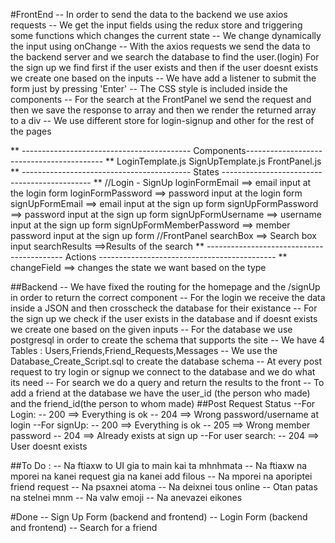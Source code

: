 #FrontEnd
--  In order to send the data to the backend we use axios requests
--  We get the input fields using the redux store and triggering some functions 
    which changes the current state
--  We change dynamically the input using onChange 
--  With the axios requests we send the data to the backend server and we search
    the database to find the user.(login)
    For the sign up we find first if the user exists and then if the user doesnt exists
    we create one based on the inputs
--  We have add a listener to submit the form just by pressing 'Enter'
--  The CSS style is included inside the components
--  For the search at the FrontPanel we send the request and then we save the response to array
    and then we render the returned array to a div 
--  We use different store for login-signup and other for the rest of the pages

** ------------------------------------------ Components------------------------------------------ **
LoginTemplate.js
SignUpTemplate.js
FrontPanel.js
** ------------------------------------------ States --------------------------------------------- **
//Login - SignUp
loginFormEmail ==> email input at the login form
loginFormPassword ==> password input at the login form
signUpFormEmail ==> email input at the sign up form
signUpFormPassword ==> password input at the sign up form
signUpFormUsername ==> username input at the sign up form
signUpFormMemberPassword ==> member password input at the sign up form
//FrontPanel
searchBox ==> Search box input
searchResults ==>Results of the search
** ------------------------------------------ Actions -------------------------------------------- **
changeField ==> changes the state we want based on the type

##Backend
--  We have fixed the routing for the homepage and the /signUp in order to return the correct component
--  For the login we receive the data inside a JSON and then crosscheck the database for their existance
--  For the sign up we check if the user exists in the database and if doesnt exists we create one based on 
    the given inputs
--  For the database we use postgresql in order to create the schema that supports the site
--  We have 4 Tables : Users,Friends,Friend_Requests,Messages
--  We use the Database_Create_Script.sql to create the database schema
--  At every post request to try login or signup we connect to the database and we do what its need
--  For search we do a query and return the results to the front
--  To add a friend at the database we have the user_id (the person who made) and the friend_id(the person to whom made)
##Post Request Status
--For Login:
    -- 200 ==> Everything is ok
    -- 204 ==> Wrong password/username at login
--For signUp:
    -- 200 ==> Everything is ok
    -- 205 ==> Wrong member password
    -- 204 ==> Already exists at sign up
--For user search:
    -- 204 ==> User doesnt exists


##To Do :
--  Na ftiaxw to UI gia to main kai ta mhnhmata
--  Na ftiaxw na mporei na kanei request gia na kanei add filous
--  Na mporei na aporiptei friend request 
--  Na psaxnei atoma
--  Na deixnei tous online
--  Otan patas na stelnei mnm
--  Na valw emoji
--  Na anevazei eikones

#Done
--  Sign Up Form (backend and frontend)
--  Login Form (backend and frontend)
-- Search for a friend 
